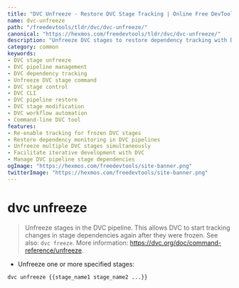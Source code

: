 ```yaml
---
title: "DVC Unfreeze - Restore DVC Stage Tracking | Online Free DevTools by Hexmos"
name: dvc-unfreeze
path: "/freedevtools/tldr/dvc/dvc-unfreeze/"
canonical: "https://hexmos.com/freedevtools/tldr/dvc/dvc-unfreeze/"
description: "Unfreeze DVC stages to restore dependency tracking with DVC Unfreeze. Manage pipeline stages and resume monitoring changes. Free online tool, no registration required."
category: common
keywords:
- DVC stage unfreeze
- DVC pipeline management
- DVC dependency tracking
- Unfreeze DVC stage command
- DVC stage control
- DVC CLI
- DVC pipeline restore
- DVC stage modification
- DVC workflow automation
- Command-line DVC tool
features:
- Re-enable tracking for frozen DVC stages
- Restore dependency monitoring in DVC pipelines
- Unfreeze multiple DVC stages simultaneously
- Facilitate iterative development with DVC
- Manage DVC pipeline stage dependencies
ogImage: "https://hexmos.com/freedevtools/site-banner.png"
twitterImage: "https://hexmos.com/freedevtools/site-banner.png"
---
```


# dvc unfreeze

> Unfreeze stages in the DVC pipeline.
> This allows DVC to start tracking changes in stage dependencies again after they were frozen.
> See also: `dvc freeze`.
> More information: <https://dvc.org/doc/command-reference/unfreeze>.

- Unfreeze one or more specified stages:

`dvc unfreeze {{stage_name1 stage_name2 ...}}`
